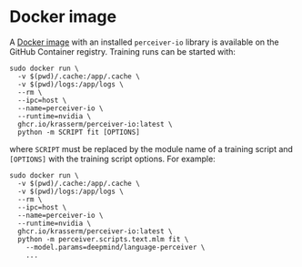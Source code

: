 # Docker image

A [Docker image](https://github.com/krasserm/perceiver-io/pkgs/container/perceiver-io) with an installed `perceiver-io`
library is available on the GitHub Container registry. Training runs can be started with:

```shell
sudo docker run \
  -v $(pwd)/.cache:/app/.cache \
  -v $(pwd)/logs:/app/logs \
  --rm \
  --ipc=host \
  --name=perceiver-io \
  --runtime=nvidia \
  ghcr.io/krasserm/perceiver-io:latest \
  python -m SCRIPT fit [OPTIONS]
```

where `SCRIPT` must be replaced by the module name of a training script and `[OPTIONS]` with the training script
options. For example:

```shell
sudo docker run \
  -v $(pwd)/.cache:/app/.cache \
  -v $(pwd)/logs:/app/logs \
  --rm \
  --ipc=host \
  --name=perceiver-io \
  --runtime=nvidia \
  ghcr.io/krasserm/perceiver-io:latest \
  python -m perceiver.scripts.text.mlm fit \
    --model.params=deepmind/language-perceiver \
    ...
```
